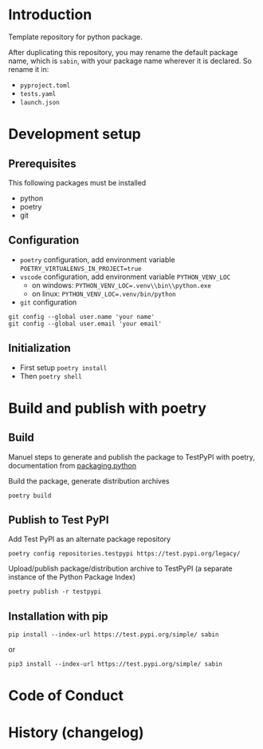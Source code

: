 # Introduction
Template repository for python package.

After duplicating this repository, you may rename the default package name, which is `sabin`, with your package name wherever it is declared.
So rename it in:
* `pyproject.toml`
* `tests.yaml`
* `launch.json`

# Development setup
## Prerequisites
This following packages must be installed
* python
* poetry
* git

## Configuration
* `poetry` configuration, add environment variable `POETRY_VIRTUALENVS_IN_PROJECT=true`
* `vscode` configuration, add environment variable `PYTHON_VENV_LOC`
  * on windows: `PYTHON_VENV_LOC=.venv\\bin\\python.exe`
  * on linux: `PYTHON_VENV_LOC=.venv/bin/python`
* `git` configuration
```shell
git config --global user.name 'your name'
git config --global user.email 'your email'
```

## Initialization
* First setup `poetry install`
* Then `poetry shell`

# Build and publish with poetry
## Build
Manuel steps to generate and publish the package to TestPyPI with poetry, documentation from [packaging.python](https://python-poetry.org/docs/)

Build the package, generate distribution archives
```shell
poetry build
```

## Publish to Test PyPI
Add Test PyPI as an alternate package repository
```shell
poetry config repositories.testpypi https://test.pypi.org/legacy/
```

Upload/publish package/distribution archive to TestPyPI (a separate instance of the Python Package Index)
```shell
poetry publish -r testpypi
```

## Installation with pip
```shell
pip install --index-url https://test.pypi.org/simple/ sabin
```
or
```shell
pip3 install --index-url https://test.pypi.org/simple/ sabin
```

# Code of Conduct

# History (changelog)

